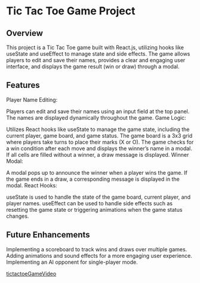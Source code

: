 # Tic Tac Toe Game Project

## Overview

This project is a Tic Tac Toe game built with React.js, utilizing hooks like useState and useEffect to manage state and side effects. The game allows players to edit and save their names, provides a clear and engaging user interface, and displays the game result (win or draw) through a modal.

## Features

Player Name Editing:

Players can edit and save their names using an input field at the top panel.
The names are displayed dynamically throughout the game.
Game Logic:

Utilizes React hooks like useState to manage the game state, including the current player, game board, and game status.
The game board is a 3x3 grid where players take turns to place their marks (X or O).
The game checks for a win condition after each move and displays the winner’s name in a modal.
If all cells are filled without a winner, a draw message is displayed.
Winner Modal:

A modal pops up to announce the winner when a player wins the game.
If the game ends in a draw, a corresponding message is displayed in the modal.
React Hooks:

useState is used to handle the state of the game board, current player, and player names.
useEffect can be used to handle side effects such as resetting the game state or triggering animations when the game status changes.

## Future Enhancements

Implementing a scoreboard to track wins and draws over multiple games.
Adding animations and sound effects for a more engaging user experience.
Implementing an AI opponent for single-player mode.

[tictactoeGameVideo](https://youtu.be/-nDQ5YEI7ok)

